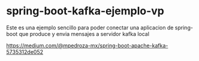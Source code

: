 # spring-boot-kafka-ejemplo-vp

Este es una ejemplo sencillo para poder conectar una aplicacion de spring-boot que produce y envia mensajes a servidor kafka local

https://medium.com/@mpedroza-mx/spring-boot-apache-kafka-5735312de052
